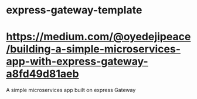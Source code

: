 # express-gateway-template
# https://medium.com/@oyedejipeace/building-a-simple-microservices-app-with-express-gateway-a8fd49d81aeb
A simple microservices app built on express Gateway

